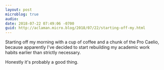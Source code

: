 ```yaml
---
layout: post
microblog: true
audio: 
date: 2018-07-22 07:49:06 -0700
guid: http://aclaman.micro.blog/2018/07/22/starting-off-my.html
---
```

Starting off my morning with a cup of coffee and a chunk of the Pro Caelio, because apparently I've decided to start rebuilding my academic work habits earlier than strictly necessary.

Honestly it's probably a good thing.
